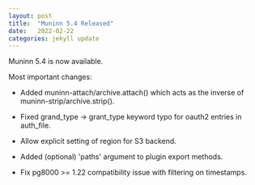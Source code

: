 ```yaml
---
layout: post
title:  "Muninn 5.4 Released"
date:   2022-02-22
categories: jekyll update
---
```


Muninn 5.4 is now available.

Most important changes:

* Added muninn-attach/archive.attach() which acts as the inverse of
  muninn-strip/archive.strip().

* Fixed grand_type -> grant_type keyword typo for oauth2 entries in auth_file.

* Allow explicit setting of region for S3 backend.

* Added (optional) 'paths' argument to plugin export methods.

* Fix pg8000 >= 1.22 compatibility issue with filtering on timestamps.
